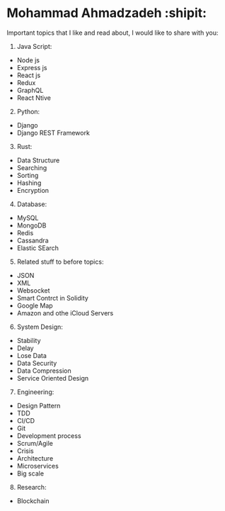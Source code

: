 # Mohammad Ahmadzadeh :shipit:
Important topics that I like and read about, I would like to share with you:
1. Java Script:
- Node js
- Express js
- React js
- Redux
- GraphQL
- React Ntive
2. Python:
- Django
- Django REST Framework
3. Rust:
- Data Structure
- Searching
- Sorting
- Hashing
- Encryption
4. Database:
- MySQL
- MongoDB
- Redis
- Cassandra
- Elastic SEarch
5. Related stuff to before topics:
- JSON
- XML
- Websocket
- Smart Contrct in Solidity
- Google Map
- Amazon and othe iCloud Servers
6. System Design:
- Stability
- Delay
- Lose Data
- Data Security
- Data Compression
- Service Oriented Design
7. Engineering:
- Design Pattern
- TDD
- CI/CD
- Git 
- Development process
- Scrum/Agile
- Crisis
- Architecture
- Microservices
- Big scale 
8. Research:
- Blockchain
